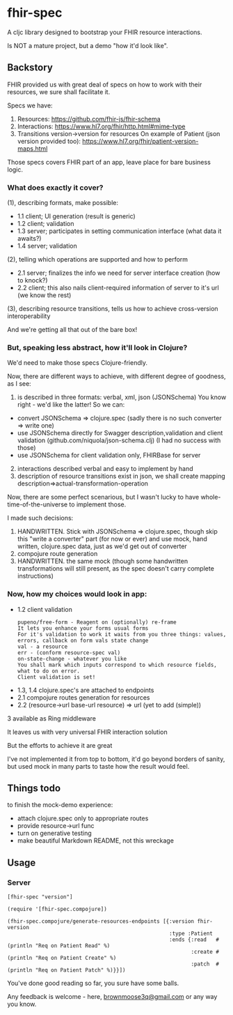 # fhir-spec

A cljc library designed to bootstrap your FHIR resource interactions.

Is NOT a mature project, but a demo "how it'd look like".

## Backstory

FHIR provided us with great deal of specs on how to work with their resources, we sure shall facilitate it.

Specs we have:
1) Resources:    https://github.com/fhir-js/fhir-schema
2) Interactions: https://www.hl7.org/fhir/http.html#mime-type
3) Transitions version->version for resources
   On example of Patient (json version provided too): https://www.hl7.org/fhir/patient-version-maps.html
  
Those specs covers FHIR part of an app, leave place for bare business logic.

### What does exactly it cover?
(1), describing formats, make possible:
- 1.1 client; UI generation (result is generic)
- 1.2 client; validation
- 1.3 server; participates in setting communication interface (what data it awaits?)
- 1.4 server; validation

(2), telling which operations are supported and how to perform
- 2.1 server; finalizes the info we need for server interface creation (how to knock?)
- 2.2 client; this also nails client-required information of server to it's url (we know the rest)

(3), describing resource transitions, tells us how to achieve cross-version interoperability

And we're getting all that out of the bare box!



### But, speaking less abstract, how it'll look in Clojure?
We'd need to make those specs Clojure-friendly.

Now, there are different ways to achieve, with different degree of goodness, as I see:
1) is described in three formats: verbal, xml, json (JSONSchema)
You know right - we'd like the latter! So we can:
- convert JSONSchema => clojure.spec 
  (sadly there is no such converter => write one)
- use JSONSchema directly for Swagger description,validation and client validation (github.com/niquola/json-schema.clj)
  (I had no success with those)
- use JSONSchema for client validation only, FHIRBase for server 

2) interactions described verbal and easy to implement by hand
3) description of resource transitions exist in json, we shall create mapping description=>actual-transformation-operation


Now, there are some perfect scenarious, but I wasn't lucky to have whole-time-of-the-universe to implement those.

I made such decisions:
1) HANDWRITTEN. Stick with JSONSchema => clojure.spec, though skip this "write a converter" part (for now or ever) and use mock, hand written, clojure.spec data, just as we'd get out of converter
2) compojure route generation
3) HANDWRITTEN. the same mock (though some handwritten transformations will still present, as the spec doesn't carry complete instructions)

### Now, how my choices would look in app:
- 1.2 client validation
  ```
  pupeno/free-form - Reagent on (optionally) re-frame
  It lets you enhance your forms usual forms
  For it's validation to work it waits from you three things: values, errors, callback on form vals state change
  val - a resource
  err - (conform resource-spec val)
  on-state-change - whatever you like
  You shall mark which inputs correspond to which resource fields, what to do on error.
  Client validation is set!
  ```
- 1.3, 1.4  clojure.spec's are attached to endpoints
- 2.1 compojure routes generation for resources
- 2.2 (resource->url base-url resource) => url  (yet to add (simple))

3 available as Ring middleware


It leaves us with very universal FHIR interaction solution

But the efforts to achieve it are great


I've not implemented it from top to bottom, it'd go beyond borders of sanity, but used mock in many parts to taste how the result would feel.


## Things todo

to finish the mock-demo experience:
- attach clojure.spec only to appropriate routes
- provide resource->url func
- turn on generative testing
- make beautiful Markdown README, not this wreckage


## Usage

### Server

```
[fhir-spec "version"]

(require '[fhir-spec.compojure])

(fhir-spec.compojure/generate-resources-endpoints [{:version fhir-version
                                                    :type :Patient
                                                    :ends {:read   #(println "Req on Patient Read" %)
                                                           :create #(println "Req on Patient Create" %)
                                                           :patch  #(println "Req on Patient Patch" %)}}])
```


You've done good reading so far, you sure have some balls.

Any feedback is welcome - here, brownmoose3q@gmail.com or any way you know.
